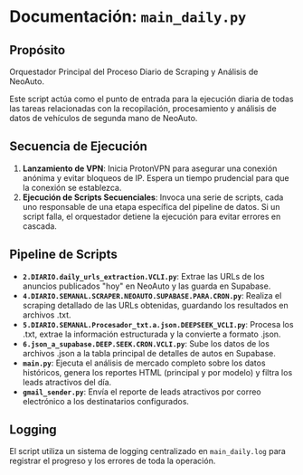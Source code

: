 
# Documentación: `main_daily.py`

## Propósito

Orquestador Principal del Proceso Diario de Scraping y Análisis de NeoAuto.

Este script actúa como el punto de entrada para la ejecución diaria de todas las tareas relacionadas con la recopilación, procesamiento y análisis de datos de vehículos de segunda mano de NeoAuto.

## Secuencia de Ejecución

1.  **Lanzamiento de VPN**: Inicia ProtonVPN para asegurar una conexión anónima y evitar bloqueos de IP. Espera un tiempo prudencial para que la conexión se establezca.
2.  **Ejecución de Scripts Secuenciales**: Invoca una serie de scripts, cada uno responsable de una etapa específica del pipeline de datos. Si un script falla, el orquestador detiene la ejecución para evitar errores en cascada.

## Pipeline de Scripts

- **`2.DIARIO.daily_urls_extraction.VCLI.py`**: Extrae las URLs de los anuncios publicados "hoy" en NeoAuto y las guarda en Supabase.
- **`4.DIARIO.SEMANAL.SCRAPER.NEOAUTO.SUPABASE.PARA.CRON.py`**: Realiza el scraping detallado de las URLs obtenidas, guardando los resultados en archivos .txt.
- **`5.DIARIO.SEMANAL.Procesador_txt.a.json.DEEPSEEK_VCLI.py`**: Procesa los .txt, extrae la información estructurada y la convierte a formato .json.
- **`6.json_a_supabase.DEEP.SEEK.CRON.VCLI.py`**: Sube los datos de los archivos .json a la tabla principal de detalles de autos en Supabase.
- **`main.py`**: Ejecuta el análisis de mercado completo sobre los datos históricos, genera los reportes HTML (principal y por modelo) y filtra los leads atractivos del día.
- **`gmail_sender.py`**: Envía el reporte de leads atractivos por correo electrónico a los destinatarios configurados.

## Logging

El script utiliza un sistema de logging centralizado en `main_daily.log` para registrar el progreso y los errores de toda la operación.
